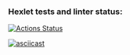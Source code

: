### Hexlet tests and linter status:

[![Actions Status](https://github.com/msaprog/frontend-project-lvl2/workflows/hexlet-check/badge.svg)](https://github.com/msaprog/frontend-project-lvl2/actions)

[![asciicast](https://asciinema.org/a/XBuqeqX0vt37T27MEUIGakmin.svg)](https://asciinema.org/a/XBuqeqX0vt37T27MEUIGakmin)